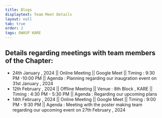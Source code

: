 ```yaml
---
title: Blogs
displaytext: Team Meet Details
layout: null
tab: true
order: 2
tags: OWASP KARE
---
```


## **Details regarding meetings with team members of the Chapter:**
- 24th January , 2024   ||  Online Meeting   || Google Meet || Timing : 9:30 PM -10:00 PM || Agenda : Planning regarding our inaugration event on 31st January , 2024 
- 12th February , 2024  ||  Offline Meeting  || Venue : 8th Block , KARE || Timing : 4:30 PM - 5:30 PM || Agenda : Regarding our upcoming plans 
- 14th February , 2024  ||  Online Meeting   || Google Meet || Timing : 9:00 PM - 9:30 PM || Agenda : Meeting with the poster making team regarding our upcoming event on 27th February , 2024




